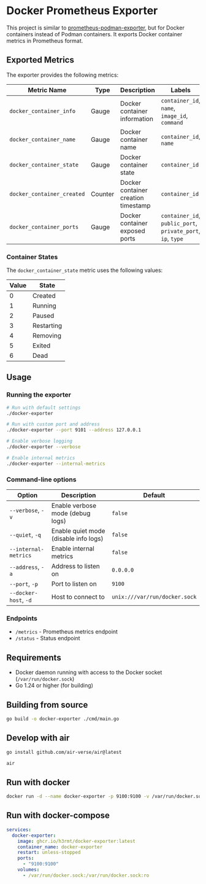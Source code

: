 # Docker Prometheus Exporter

This project is similar to [prometheus-podman-exporter](https://github.com/containers/prometheus-podman-exporter), but for Docker containers instead of Podman containers. It exports Docker container metrics in Prometheus format.

## Exported Metrics

The exporter provides the following metrics:

| Metric Name                | Type    | Description                         | Labels                                                      |
|----------------------------|---------|-------------------------------------|-------------------------------------------------------------|
| `docker_container_info`    | Gauge   | Docker container information        | `container_id`, `name`, `image_id`, `command`               |
| `docker_container_name`    | Gauge   | Docker container name               | `container_id`, `name`                                      |
| `docker_container_state`   | Gauge   | Docker container state              | `container_id`                                              |
| `docker_container_created` | Counter | Docker container creation timestamp | `container_id`                                              |
| `docker_container_ports`   | Gauge   | Docker container exposed ports      | `container_id`, `public_port`, `private_port`, `ip`, `type` |

### Container States

The `docker_container_state` metric uses the following values:

| Value | State      |
|-------|------------|
| 0     | Created    |
| 1     | Running    |
| 2     | Paused     |
| 3     | Restarting |
| 4     | Removing   |
| 5     | Exited     |
| 6     | Dead       |

## Usage

### Running the exporter

```bash
# Run with default settings
./docker-exporter

# Run with custom port and address
./docker-exporter --port 9101 --address 127.0.0.1

# Enable verbose logging
./docker-exporter --verbose

# Enable internal metrics
./docker-exporter --internal-metrics
```

### Command-line options

| Option                | Description                           | Default                       |
|-----------------------|---------------------------------------|-------------------------------|
| `--verbose`, `-v`     | Enable verbose mode (debug logs)      | `false`                       |
| `--quiet`, `-q`       | Enable quiet mode (disable info logs) | `false`                       |
| `--internal-metrics`  | Enable internal metrics               | `false`                       |
| `--address`, `-a`     | Address to listen on                  | `0.0.0.0`                     |
| `--port`, `-p`        | Port to listen on                     | `9100`                        |
| `--docker-host`, `-d` | Host to connect to                    | `unix:///var/run/docker.sock` |

### Endpoints

- `/metrics` - Prometheus metrics endpoint
- `/status` - Status endpoint

## Requirements

- Docker daemon running with access to the Docker socket (`/var/run/docker.sock`)
- Go 1.24 or higher (for building)

## Building from source

```bash
go build -o docker-exporter ./cmd/main.go
```

## Develop with air

```bash
go install github.com/air-verse/air@latest

air
```

## Run with docker

```bash
docker run -d --name docker-exporter -p 9100:9100 -v /var/run/docker.sock:/var/run/docker.sock:ro ghcr.io/h3rmt/docker-exporter:latest -p 9100
```

## Run with docker-compose

```yaml
services:
  docker-exporter:
    image: ghcr.io/h3rmt/docker-exporter:latest
    container_name: docker-exporter
    restart: unless-stopped
    ports:
      - "9100:9100"
    volumes:
      - /var/run/docker.sock:/var/run/docker.sock:ro
```
